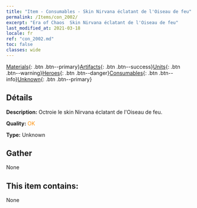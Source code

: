 ```yaml
---
title: "Item - Consumables - Skin Nirvana éclatant de l'Oiseau de feu"
permalink: /Items/con_2002/
excerpt: "Era of Chaos  Skin Nirvana éclatant de l'Oiseau de feu"
last_modified_at: 2021-03-18
locale: fr
ref: "con_2002.md"
toc: false
classes: wide
---
```

 [Materials](/fr/Items/){: .btn .btn--primary}[Artifacts](/fr/Items/Artifacts/){: .btn .btn--success}[Units](/fr/Items/Units/){: .btn .btn--warning}[Heroes](/fr/Items/Heroes/){: .btn .btn--danger}[Consumables](/fr/Items/Consumables/){: .btn .btn--info}[Unknown](/fr/Items/Unknown/){: .btn .btn--primary}

## Détails
 **Description:** Octroie le skin Nirvana éclatant de l'Oiseau de feu.

 **Quality:** <span style="color: #FF8C00">OK</span>

 **Type:** Unknown

## Gather

  None

## This item contains:

  None

